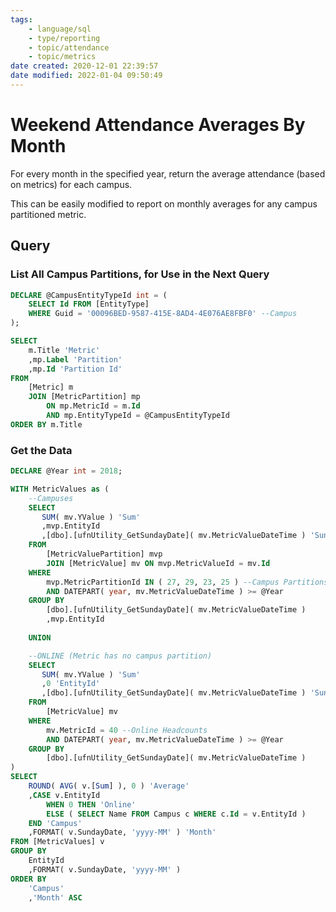 ```yaml
---
tags:
    - language/sql
    - type/reporting
    - topic/attendance
    - topic/metrics
date created: 2020-12-01 22:39:57
date modified: 2022-01-04 09:50:49
---
```


# Weekend Attendance Averages By Month

For every month in the specified year, return the average attendance (based on metrics) for each campus.

This can be easily modified to report on monthly averages for any campus partitioned metric.

## Query

### List All Campus Partitions, for Use in the Next Query

```sql
DECLARE @CampusEntityTypeId int = (
    SELECT Id FROM [EntityType]
    WHERE Guid = '00096BED-9587-415E-8AD4-4E076AE8FBF0' --Campus
);

SELECT
    m.Title 'Metric'
    ,mp.Label 'Partition'
    ,mp.Id 'Partition Id'
FROM
    [Metric] m
    JOIN [MetricPartition] mp
        ON mp.MetricId = m.Id
        AND mp.EntityTypeId = @CampusEntityTypeId
ORDER BY m.Title
```

### Get the Data

```sql
DECLARE @Year int = 2018;

WITH MetricValues as (
    --Campuses
    SELECT
       SUM( mv.YValue ) 'Sum'
       ,mvp.EntityId
       ,[dbo].[ufnUtility_GetSundayDate]( mv.MetricValueDateTime ) 'SundayDate'
    FROM
        [MetricValuePartition] mvp
        JOIN [MetricValue] mv ON mvp.MetricValueId = mv.Id
    WHERE
        mvp.MetricPartitionId IN ( 27, 29, 23, 25 ) --Campus Partitions
        AND DATEPART( year, mv.MetricValueDateTime ) >= @Year
    GROUP BY
        [dbo].[ufnUtility_GetSundayDate]( mv.MetricValueDateTime )
        ,mvp.EntityId
    
    UNION

    --ONLINE (Metric has no campus partition)
    SELECT
       SUM( mv.YValue ) 'Sum'
       ,0 'EntityId'
       ,[dbo].[ufnUtility_GetSundayDate]( mv.MetricValueDateTime ) 'SundayDate'
    FROM
        [MetricValue] mv
    WHERE
        mv.MetricId = 40 --Online Headcounts
        AND DATEPART( year, mv.MetricValueDateTime ) >= @Year
    GROUP BY
        [dbo].[ufnUtility_GetSundayDate]( mv.MetricValueDateTime )
)
SELECT
    ROUND( AVG( v.[Sum] ), 0 ) 'Average'
    ,CASE v.EntityId
        WHEN 0 THEN 'Online'
        ELSE ( SELECT Name FROM Campus c WHERE c.Id = v.EntityId )
    END 'Campus'
    ,FORMAT( v.SundayDate, 'yyyy-MM' ) 'Month'
FROM [MetricValues] v
GROUP BY
    EntityId
    ,FORMAT( v.SundayDate, 'yyyy-MM' )
ORDER BY
    'Campus'
    ,'Month' ASC
```
